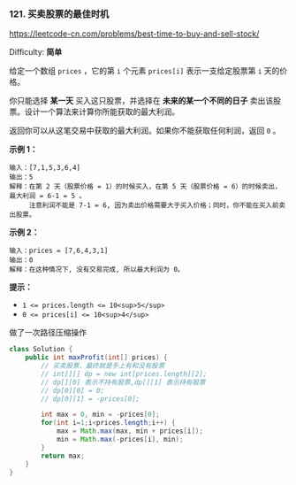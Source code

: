 ### 121. 买卖股票的最佳时机

https://leetcode-cn.com/problems/best-time-to-buy-and-sell-stock/

Difficulty: **简单**


给定一个数组 `prices` ，它的第 `i` 个元素 `prices[i]` 表示一支给定股票第 `i` 天的价格。

你只能选择 **某一天** 买入这只股票，并选择在 **未来的某一个不同的日子** 卖出该股票。设计一个算法来计算你所能获取的最大利润。

返回你可以从这笔交易中获取的最大利润。如果你不能获取任何利润，返回 `0` 。

**示例 1：**

```
输入：[7,1,5,3,6,4]
输出：5
解释：在第 2 天（股票价格 = 1）的时候买入，在第 5 天（股票价格 = 6）的时候卖出，最大利润 = 6-1 = 5 。
     注意利润不能是 7-1 = 6, 因为卖出价格需要大于买入价格；同时，你不能在买入前卖出股票。
```

**示例 2：**

```
输入：prices = [7,6,4,3,1]
输出：0
解释：在这种情况下, 没有交易完成, 所以最大利润为 0。
```

**提示：**

*   `1 <= prices.length <= 10<sup>5</sup>`
*   `0 <= prices[i] <= 10<sup>4</sup>`


做了一次路径压缩操作

```java
class Solution {
    public int maxProfit(int[] prices) {
        // 买卖股票，最终就是手上有和没有股票
        // int[][] dp = new int[prices.length][2];
        // dp[][0] 表示不持有股票,dp[][1] 表示持有股票
        // dp[0][0] = 0;
        // dp[0][1] = -prices[0];

        int max = 0, min = -prices[0];
        for(int i=1;i<prices.length;i++) {
            max = Math.max(max, min + prices[i]);
            min = Math.max(-prices[i], min);
        }
        return max;
    }
}
```